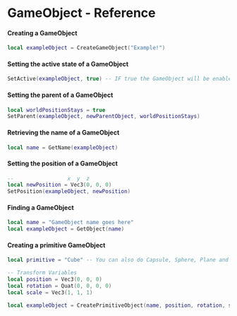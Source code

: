 # GameObject - Reference

#### Creating a GameObject
```lua
local exampleObject = CreateGameObject("Example!")
```

#### Setting the active state of a GameObject
```lua
SetActive(exampleObject, true) -- IF true the GameObject will be enabled, IF false the GameObject will be disabled.
```

#### Setting the parent of a GameObject
```lua
local worldPositionStays = true
SetParent(exampleObject, newParentObject, worldPositionStays)
```

#### Retrieving the name of a GameObject
```lua
local name = GetName(exampleObject)
```

#### Setting the position of a GameObject
```lua
--                 x  y  z
local newPosition = Vec3(0, 0, 0)
SetPosition(exampleObject, newPosition)
```

#### Finding a GameObject
```lua
local name = "GameObject name goes here"
local exampleObject = GetObject(name)
```

#### Creating a primitive GameObject
```lua
local primitive = "Cube" -- You can also do Capsule, Sphere, Plane and Quad.

-- Transform Variables
local position = Vec3(0, 0, 0)
local rotation = Quat(0, 0, 0, 0)
local scale = Vec3(1, 1, 1)

local exampleObject = CreatePrimitiveObject(name, position, rotation, scale)
```